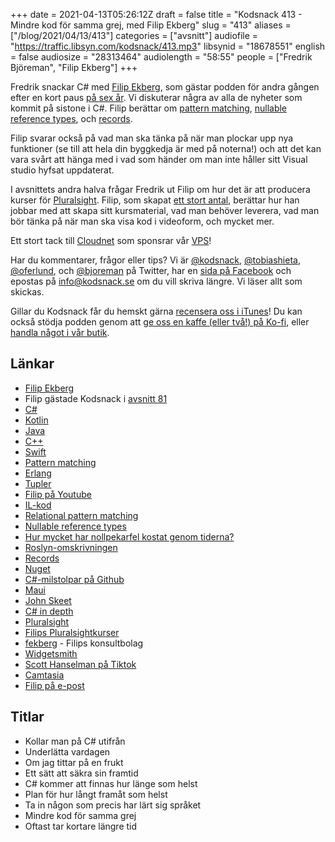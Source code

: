 +++
date = 2021-04-13T05:26:12Z
draft = false
title = "Kodsnack 413 - Mindre kod för samma grej, med Filip Ekberg"
slug = "413"
aliases = ["/blog/2021/04/13/413"]
categories = ["avsnitt"]
audiofile = "https://traffic.libsyn.com/kodsnack/413.mp3"
libsynid = "18678551"
english = false
audiosize = "28313464"
audiolength = "58:55"
people = ["Fredrik Björeman", "Filip Ekberg"]
+++

Fredrik snackar C# med [Filip Ekberg](https://twitter.com/fekberg), som gästar podden för andra gången efter en kort paus [på sex år](https://kodsnack.se/81/). Vi diskuterar några av alla de nyheter som kommit på sistone i C#. Filip berättar om [pattern matching](https://en.wikipedia.org/wiki/Pattern_matching), [nullable reference types](https://devblogs.microsoft.com/dotnet/embracing-nullable-reference-types/), och [records](https://anthonygiretti.com/2020/06/17/introducing-c-9-records/).

Filip svarar också på vad man ska tänka på när man plockar upp nya funktioner (se till att hela din byggkedja är med på noterna!) och att det kan vara svårt att hänga med i vad som händer om man inte håller sitt Visual studio hyfsat uppdaterat.

I avsnittets andra halva frågar Fredrik ut Filip om hur det är att producera kurser för [Pluralsight](https://www.pluralsight.com/). Filip, som skapat [ett stort antal](https://www.pluralsight.com/authors/filip-ekberg), berättar hur han jobbar med att skapa sitt kursmaterial, vad man behöver leverera, vad man bör tänka på när man ska visa kod i videoform, och mycket mer.

Ett stort tack till [Cloudnet](http://www.cloudnet.se) som sponsrar vår [VPS](http://en.wikipedia.org/wiki/Virtual_private_server)!

Har du kommentarer, frågor eller tips? Vi är [@kodsnack](https://www.twitter.com/kodsnack), [@tobiashieta](https://www.twitter.com/tobiashieta), [@oferlund](https://www.twitter.com/oferlund), och [@bjoreman](https://www.twitter.com/bjoreman) på Twitter, har en [sida på Facebook](https://www.facebook.com/kodsnack) och epostas på [info@kodsnack.se](mailto:info@kodsnack.se) om du vill skriva längre. Vi läser allt som skickas.

Gillar du Kodsnack får du hemskt gärna [recensera oss i iTunes](http://itunes.apple.com/se/podcast/kodsnack/id561631498?l=en)! Du kan också stödja podden genom att <a href="https://ko-fi.com/kodsnack" rel="payment">ge oss en kaffe (eller två!) på Ko-fi</a>, eller [handla något i vår butik](https://shop.spreadshirt.se/kodsnack/).

## Länkar ##
* [Filip Ekberg](https://twitter.com/fekberg)
* Filip gästade Kodsnack i [avsnitt 81](https://kodsnack.se/81/)
* [C#](https://en.wikipedia.org/wiki/C_Sharp_%28programming_language%29)
* [Kotlin](https://en.wikipedia.org/wiki/Kotlin_%28programming_language%29)
* [Java](https://en.wikipedia.org/wiki/Java_%28programming_language%29)
* [C++](https://en.wikipedia.org/wiki/C%2B%2B)
* [Swift](https://en.wikipedia.org/wiki/Swift_%28programming_language%29)
* [Pattern matching](https://en.wikipedia.org/wiki/Pattern_matching)
* [Erlang](https://en.wikipedia.org/wiki/Erlang_%28programming_language%29)
* [Tupler](https://en.wikipedia.org/wiki/Tuple)
* [Filip på Youtube](https://www.youtube.com/channel/UCMBrp9dIBDxGO7rTd0LkxYg)
* [IL-kod](https://en.wikipedia.org/wiki/Common_Intermediate_Language)
* [Relational pattern matching](https://dotnetcoretutorials.com/2020/08/10/relational-pattern-matching-in-c-9/)
* [Nullable reference types](https://devblogs.microsoft.com/dotnet/embracing-nullable-reference-types/)
* [Hur mycket har nollpekarfel kostat genom tiderna?](https://www.infoq.com/presentations/Null-References-The-Billion-Dollar-Mistake-Tony-Hoare/)
* [Roslyn-omskrivningen](https://medium.com/microsoft-open-source-stories/how-microsoft-rewrote-its-c-compiler-in-c-and-made-it-open-source-4ebed5646f98)
* [Records](https://anthonygiretti.com/2020/06/17/introducing-c-9-records/)
* [Nuget](https://www.nuget.org/)
* [C#-milstolpar på Github](https://github.com/dotnet/csharplang/milestones)
* [Maui](https://devblogs.microsoft.com/dotnet/introducing-net-multi-platform-app-ui/)
* [John Skeet](https://codeblog.jonskeet.uk/)
* [C# in depth](https://csharpindepth.com/)
* [Pluralsight](https://www.pluralsight.com/)
* [Filips Pluralsightkurser](https://www.pluralsight.com/authors/filip-ekberg)
* [fekberg](https://fekberg.com/) - Filips konsultbolag
* [Widgetsmith](http://toolsandtoys.net/widgetsmith-for-iphone-and-ipad/)
* [Scott Hanselman på Tiktok](https://www.tiktok.com/@shanselman)
* [Camtasia](https://www.techsmith.com/video-editor.html)
* [Filip på e-post](mailto:filip@ekberg.dev)

## Titlar ##
* Kollar man på C# utifrån
* Underlätta vardagen
* Om jag tittar på en frukt
* Ett sätt att säkra sin framtid
* C# kommer att finnas hur länge som helst
* Plan för hur långt framåt som helst
* Ta in någon som precis har lärt sig språket
* Mindre kod för samma grej
* Oftast tar kortare längre tid